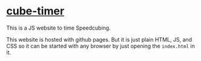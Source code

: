 # [cube-timer](https://lucaschwan.github.io/cube-timer/)
This is a JS website to time Speedcubing.

This website is hosted with github pages. But it is just plain HTML, JS, and CSS so it can be started with any browser by just opening the `index.html` in it.
